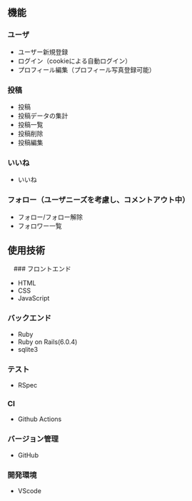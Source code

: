 ## 機能
 ### ユーザ
  - ユーザー新規登録
  - ログイン（cookieによる自動ログイン）
  - プロフィール編集（プロフィール写真登録可能）
 ### 投稿
  - 投稿
  - 投稿データの集計
  - 投稿一覧
  - 投稿削除
  - 投稿編集
 ### いいね
  - いいね
 ### フォロー（ユーザニーズを考慮し、コメントアウト中）
  - フォロー/フォロー解除
  - フォロワー一覧

## 使用技術
　### フロントエンド
  - HTML
  - CSS
  - JavaScript

  ### バックエンド
  - Ruby
  - Ruby on Rails(6.0.4)
  - sqlite3

  ### テスト
  - RSpec

  ### CI
  - Github Actions

  ### バージョン管理
  - GitHub

  ### 開発環境
  - VScode
